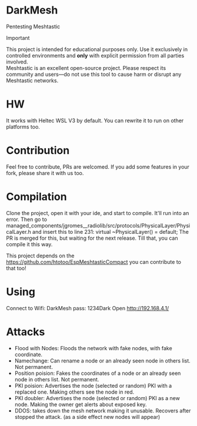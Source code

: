 # DarkMesh
Pentesting Meshtastic

> [!IMPORTANT] 
This project is intended for educational purposes only. Use it exclusively in controlled environments and **only** with explicit permission from all parties involved.  
Meshtastic is an excellent open-source project. Please respect its community and users—do not use this tool to cause harm or disrupt any Meshtastic networks.

# HW
It works with Heltec WSL V3 by default. You can rewrite it to run on other platforms too.

# Contribution
Feel free to contribute, PRs are welcomed. If you add some features in your fork, please share it with us too.

# Compilation
Clone the project, open it with your ide, and start to compile. It'll run into an error. Then go to managed_components/jgromes__radiolib/src/protocols/PhysicalLayer/PhysicalLayer.h  and insert this to line 231: virtual ~PhysicalLayer() = default;
The PR is merged for this, but waiting for the next release. Till that, you can compile it this way.


This project depends on the https://github.com/htotoo/EspMeshtasticCompact you can contribute to that too!

# Using
Connect to Wifi: DarkMesh pass: 1234Dark
Open http://192.168.4.1/

# Attacks
- Flood with Nodes:  Floods the network with fake nodes, with fake coordinate.
- Namechange: Can rename a node or an already seen node in others list. Not permanent.
- Position poision: Fakes the coordinates of a node or an already seen node in others list. Not permanent.
- PKI poision: Advertises the node (selected or random) PKI with a replaced one. Making others see the node in red.
- PKI doubler: Advertises the node (selected or random) PKI as a new node. Making the owner get alerts about exposed key.
- DDOS: takes down the mesh network making it unusable. Recovers after stopped the attack. (as a side effect new nodes will appear)
